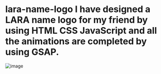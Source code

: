 # lara-name-logo I have designed a LARA name logo for my friend by using HTML CSS JavaScript and all the animations are completed by using GSAP.
![image](https://user-images.githubusercontent.com/109471788/210162438-f984ce5b-21f9-4beb-98e6-4afe188fc1ca.png)
